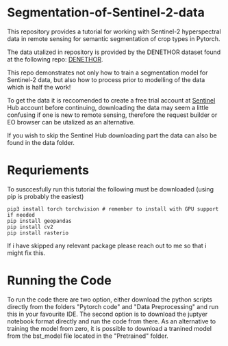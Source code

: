 # Segmentation-of-Sentinel-2-data

This repository provides a tutorial for working with Sentinel-2 hyperspectral data in remote sensing for semantic segmentation of crop types in Pytorch. 

The data utalized in repository is provided by the DENETHOR dataset found at the following repo: [DENETHOR](https://github.com/lukaskondmann/DENETHOR).

This repo demonstrates not only how to train a segmentation model for Sentinel-2 data, but also how to process prior to modelling of the data which is half the work!

To get the data it is reccomended to create a free trial account at [Sentinel](https://www.sentinel-hub.com/) Hub account before continuing, downloading the data may seem a little confusing if one is new to remote sensing, therefore the request builder or EO browser can be utalized as an alternative.   

If you wish to skip the Sentinel Hub downloading part the data can also be found in the data folder. 

# Requriements

To susccesfully run this tutorial the following must be downloaded (using pip is probably the easiest)

```
pip3 install torch torchvision # remember to install with GPU support if needed
pip install geopandas
pip install cv2
pip install rasterio
```
If i have skipped any relevant package please reach out to me so that i might fix this. 

# Running the Code

To run the code there are two option, either download the python scripts directly from the folders "Pytorch code" and "Data Preprocessing" and run this in your favourite IDE. The second option is to download the juptyer notebook format directly and run the code from there. As an alternative to training the model from zero, it is possible to download a tranined model from the bst_model file located in the "Pretrained" folder.   
